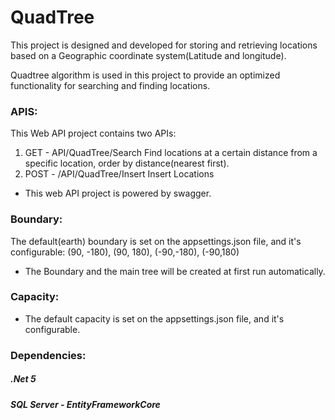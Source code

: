# QuadTree

This project is designed and developed for storing and retrieving locations based on a Geographic coordinate system(Latitude and longitude).

Quadtree algorithm is used in this project to provide an optimized functionality for searching and finding locations.

### APIS:
This Web API project contains two APIs:
1.  GET - API/QuadTree/Search
Find locations at a certain distance from a specific location, order by distance(nearest first). 
2.  POST - /API/QuadTree/Insert
Insert Locations

-   This web API project is powered by swagger.

### Boundary:
The default(earth) boundary is set on the  appsettings.json file, and it's configurable:
(90, -180), (90, 180), (-90,-180), (-90,180) 
-   The Boundary and the main tree will be created at first run automatically.
### Capacity:
- The default capacity is set on the appsettings.json file, and it's configurable.

### Dependencies:
##### .Net 5
##### SQL Server - EntityFrameworkCore 
  
  
